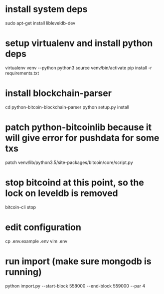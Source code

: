 # install system deps

sudo apt-get install libleveldb-dev

# setup virtualenv and install python deps

virtualenv venv --python python3
source venv/bin/activate
pip install -r requirements.txt


# install blockchain-parser

cd python-bitcoin-blockchain-parser
python setup.py install

# patch python-bitcoinlib because it will give error for pushdata for some txs

patch venv/lib/python3.5/site-packages/bitcoin/core/script.py

# stop bitcoind at this point, so the lock on leveldb is removed

bitcoin-cli stop

# edit configuration

cp .env.example .env
vim .env

# run import (make sure mongodb is running)

python import.py --start-block 558000 --end-block 559000 --par 4
